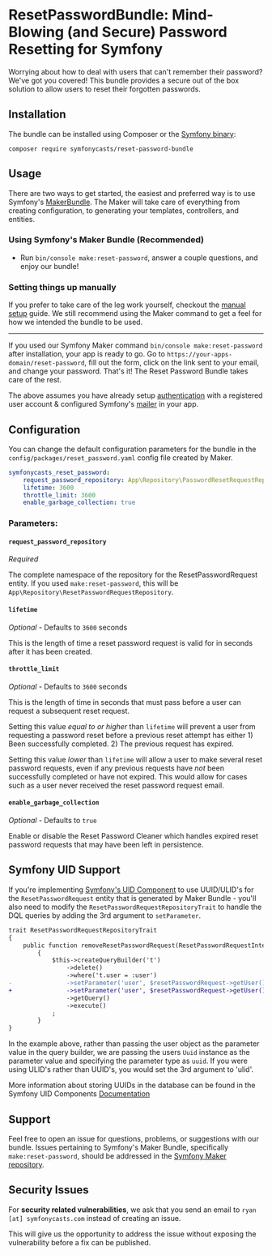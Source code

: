 # ResetPasswordBundle: Mind-Blowing (and Secure) Password Resetting for Symfony

Worrying about how to deal with users that can't remember their password? We've 
got you covered! This bundle provides a secure out of the box solution to allow 
users to reset their forgotten passwords.

## Installation

The bundle can be installed using Composer or the [Symfony binary](https://symfony.com/download):

```
composer require symfonycasts/reset-password-bundle
```

## Usage

There are two ways to get started, the easiest and preferred way is to use 
Symfony's [MakerBundle](https://github.com/symfony/maker-bundle). The Maker will
 take care of everything from creating configuration, to generating your 
 templates, controllers, and entities.

### Using Symfony's Maker Bundle (Recommended)

- Run `bin/console make:reset-password`, answer a couple questions, and enjoy our bundle!

### Setting things up manually

If you prefer to take care of the leg work yourself, checkout the 
[manual setup](https://github.com/SymfonyCasts/reset-password-bundle/blob/master/docs/manual-setup.md) 
guide. We still recommend using the Maker command to get a feel for how we 
intended the bundle to be used.

---

If you used our Symfony Maker command `bin/console make:reset-password` after 
installation, your app is ready to go. Go to `https://your-apps-domain/reset-password`, 
fill out the form, click on the link sent to your email, and change your password. 
That's it! The Reset Password Bundle takes care of the rest.

The above assumes you have already setup 
[authentication](https://symfony.com/doc/current/security.html) with a 
registered user account & configured Symfony's 
[mailer](https://symfony.com/doc/current/mailer.html) in your app.

## Configuration

You can change the default configuration parameters for the bundle in the 
`config/packages/reset_password.yaml` config file created by Maker.

```yaml
symfonycasts_reset_password:
    request_password_repository: App\Repository\PasswordResetRequestRepository
    lifetime: 3600
    throttle_limit: 3600
    enable_garbage_collection: true
```

### Parameters:

#### `request_password_repository`

_Required_

The complete namespace of the repository for the ResetPasswordRequest entity. If
 you used `make:reset-password`, this will be `App\Repository\ResetPasswordRequestRepository`.

#### `lifetime`

_Optional_ - Defaults to `3600` seconds

This is the length of time a reset password request is valid for in seconds 
after it has been created. 

#### `throttle_limit`

_Optional_ - Defaults to `3600` seconds

This is the length of time in seconds that must pass before a user can request a
 subsequent reset request. 

Setting this value _equal to or higher_ than `lifetime` will prevent a user from
 requesting a password reset before a previous reset attempt has either 1) Been 
 successfully completed. 2) The previous request has expired.

Setting this value _lower_ than `lifetime` will allow a user to make several 
reset password requests, even if any previous requests have _not_ been successfully
 completed or have not expired. This would allow for cases such as a user never 
 received the reset password request email.

#### `enable_garbage_collection`

_Optional_ - Defaults to `true`

Enable or disable the Reset Password Cleaner which handles expired reset password 
requests that may have been left in persistence.

## Symfony UID Support

If you're implementing [Symfony's UID Component](https://symfony.com/doc/current/components/uid.html) to use UUID/ULID's for the `ResetPasswordRequest` entity that is generated by Maker Bundle - you'll also 
need to modify the `ResetPasswordRequestRepositoryTrait` to handle the DQL queries by adding the 3rd argument to `setParameter`.

```diff
trait ResetPasswordRequestRepositoryTrait
{
    public function removeResetPasswordRequest(ResetPasswordRequestInterface $resetPasswordRequest): void
        {
            $this->createQueryBuilder('t')
                ->delete()
                ->where('t.user = :user')
-               ->setParameter('user', $resetPasswordRequest->getUser())
+               ->setParameter('user', $resetPasswordRequest->getUser()->getId(), 'uuid')
                ->getQuery()
                ->execute()
            ;
        }
}
```

In the example above, rather than passing the user object as the parameter value
in the query builder, we are passing the users `Uuid` instance as the 
parameter value and specifying the parameter type as `uuid`. If you were using 
ULID's rather than UUID's, you would set the 3rd argument to 'ulid'.

More information about storing UUIDs in the database can be found in the Symfony
 UID Components [Documentation](https://symfony.com/doc/current/components/uid.html#storing-uuids-in-databases)

## Support

Feel free to open an issue for questions, problems, or suggestions with our bundle.
Issues pertaining to Symfony's Maker Bundle, specifically `make:reset-password`,
should be addressed in the [Symfony Maker repository](https://github.com/symfony/maker-bundle).

## Security Issues
For **security related vulnerabilities**, we ask that you send an email to 
`ryan [at] symfonycasts.com` instead of creating an issue. 

This will give us the opportunity to address the issue without exposing the
vulnerability before a fix can be published.
